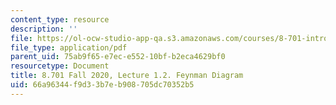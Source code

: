```yaml
---
content_type: resource
description: ''
file: https://ol-ocw-studio-app-qa.s3.amazonaws.com/courses/8-701-introduction-to-nuclear-and-particle-physics-fall-2020/66a96344f9d33b7eb908705dc70352b5_MIT8_701f20_lec1.2.pdf
file_type: application/pdf
parent_uid: 75ab9f65-e7ec-e552-10bf-b2eca4629bf0
resourcetype: Document
title: 8.701 Fall 2020, Lecture 1.2. Feynman Diagram
uid: 66a96344-f9d3-3b7e-b908-705dc70352b5
---
```

